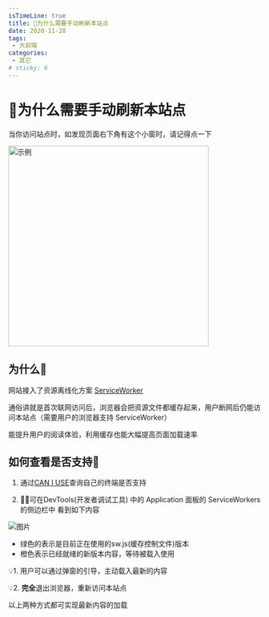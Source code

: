 ```yaml
---
isTimeLine: true
title: 🤔为什么需要手动刷新本站点
date: 2020-11-28
tags:
 - 大前端
categories:
 - 其它
# sticky: 6
---
```


# 🤔为什么需要手动刷新本站点

当你访问站点时，如发现页面右下角有这个小窗时，请记得点一下
<div>
    <img width="400px;" src ="https://img.cdn.sugarat.top/mdImg/MTYwNjU0NzUyMDQwNg==606547520406" alt="示例"/>
</div>

## 为什么🤔
网站接入了资源离线化方案 [ServiceWorker](https://developer.mozilla.org/zh-CN/docs/Web/API/Service_Worker_API) 

通俗讲就是首次联网访问后，浏览器会把资源文件都缓存起来，用户断网后仍能访问本站点（需要用户的浏览器支持 ServiceWorker）

能提升用户的阅读体验，利用缓存也能大幅提高页面加载速率

## 如何查看是否支持🤪
1. 通过[CAN I USE](https://caniuse.com/?search=serviceworker)查询自己的终端是否支持

2. 可在DevTools(开发者调试工具) 中的 Application 面板的 ServiceWorkers的侧边栏中 看到如下内容

![图片](https://img.cdn.sugarat.top/mdImg/MTYwNjU0OTYzNDg5NQ==606549634895)

* 绿色的表示是目前正在使用的sw.js(缓存控制文件)版本
* 橙色表示已经就绪的新版本内容，等待被载入使用

💡1. 用户可以通过弹窗的引导，主动载入最新的内容

💡2. **完全**退出浏览器，重新访问本站点

以上两种方式都可实现最新内容的加载

